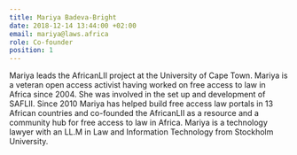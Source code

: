 ```yaml
---
title: Mariya Badeva-Bright
date: 2018-12-14 13:44:00 +02:00
email: mariya@laws.africa
role: Co-founder
position: 1
---
```


Mariya leads the AfricanLII project at the University of Cape Town.  Mariya is a veteran open access activist having worked on free access to law in Africa since 2004. She was involved in the set up and development of SAFLII. Since 2010 Mariya has helped build free access law portals in 13 African countries and co-founded the AfricanLII as a resource and a community hub for free access to law in Africa. Mariya is a technology lawyer with an LL.M in Law and Information Technology from Stockholm University.
